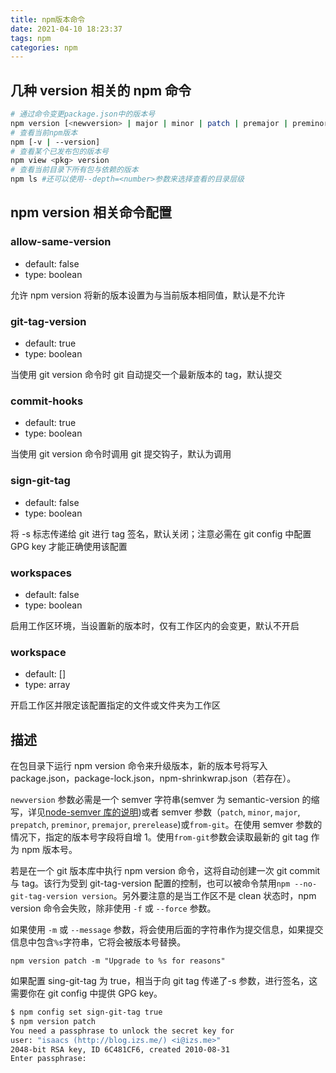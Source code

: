 ```yaml
---
title: npm版本命令
date: 2021-04-10 18:23:37
tags: npm
categories: npm
---
```


## 几种 version 相关的 npm 命令

```bash
# 通过命令变更package.json中的版本号
npm version [<newversion> | major | minor | patch | premajor | preminor | prepatch | prerelease | from-git]
# 查看当前npm版本
npm [-v | --version]
# 查看某个已发布包的版本号
npm view <pkg> version
# 查看当前目录下所有包与依赖的版本
npm ls #还可以使用--depth=<number>参数来选择查看的目录层级
```

<!-- more -->

## npm version 相关命令配置

### allow-same-version

- default: false
- type: boolean

允许 npm version 将新的版本设置为与当前版本相同值，默认是不允许

### git-tag-version

- default: true
- type: boolean

当使用 git version 命令时 git 自动提交一个最新版本的 tag，默认提交

### commit-hooks

- default: true
- type: boolean

当使用 git version 命令时调用 git 提交钩子，默认为调用

### sign-git-tag

- default: false
- type: boolean

将 -s 标志传递给 git 进行 tag 签名，默认关闭；注意必需在 git config 中配置 GPG key 才能正确使用该配置

### workspaces

- default: false
- type: boolean

启用工作区环境，当设置新的版本时，仅有工作区内的会变更，默认不开启

### workspace

- default: []
- type: array

开启工作区并限定该配置指定的文件或文件夹为工作区

## 描述

在包目录下运行 npm version 命令来升级版本，新的版本号将写入 package.json，package-lock.json，npm-shrinkwrap.json（若存在）。

`newversion` 参数必需是一个 semver 字符串(semver 为 semantic-version 的缩写，详见[node-semver 库的说明](https://github.com/npm/node-semver))或者 semver 参数（`patch`, `minor`, `major`, `prepatch`, `preminor`, `premajor`, `prerelease`)或`from-git`。在使用 semver 参数的情况下，指定的版本号字段将自增 1。使用`from-git`参数会读取最新的 git tag 作为 npm 版本号。

若是在一个 git 版本库中执行 npm version 命令，这将自动创建一次 git commit 与 tag。该行为受到 git-tag-version 配置的控制，也可以被命令禁用`npm --no-git-tag-version version`。另外要注意的是当工作区不是 clean 状态时，npm version 命令会失败，除非使用 `-f` 或 `--force` 参数。

如果使用 `-m` 或 `--message` 参数，将会使用后面的字符串作为提交信息，如果提交信息中包含`%s`字符串，它将会被版本号替换。

`npm version patch -m "Upgrade to %s for reasons"`

如果配置 sing-git-tag 为 true，相当于向 git tag 传递了-s 参数，进行签名，这需要你在 git config 中提供 GPG key。

```bash
$ npm config set sign-git-tag true
$ npm version patch
You need a passphrase to unlock the secret key for
user: "isaacs (http://blog.izs.me/) <i@izs.me>"
2048-bit RSA key, ID 6C481CF6, created 2010-08-31
Enter passphrase:
```
